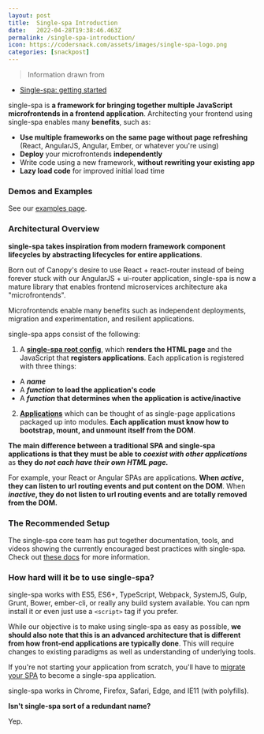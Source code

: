 ```yaml
---
layout: post
title:  Single-spa Introduction
date:   2022-04-28T19:38:46.463Z
permalink: /single-spa-introduction/
icon: https://codersnack.com/assets/images/single-spa-logo.png
categories: [snackpost]
---
```


> Information drawn from 
- [Single-spa: getting started](https://single-spa.js.org/docs/getting-started-overview/)

single-spa is **a framework for bringing together multiple JavaScript microfrontends in a frontend application**. Architecting your frontend using single-spa enables many **benefits**, such as:

- **Use multiple frameworks on the same page without page refreshing** (React, AngularJS, Angular, Ember, or whatever you're using)
- **Deploy** your microfrontends **independently**
- Write code using a new framework, **without rewriting your existing app**
- **Lazy load code** for improved initial load time

###  Demos and Examples

See our [examples page](https://single-spa.js.org/docs/examples/).


###  Architectural Overview

**single-spa takes inspiration from modern framework component lifecycles by abstracting lifecycles for entire applications**. 

Born out of Canopy's desire to use React + react-router instead of being forever stuck with our AngularJS + ui-router application, single-spa is now a mature library that enables frontend microservices architecture aka "microfrontends". 

Microfrontends enable many benefits such as independent deployments, migration and experimentation, and resilient applications.

single-spa apps consist of the following:

1. A **[single-spa root config](https://single-spa.js.org/docs/configuration/)**, which **renders the HTML page** and the JavaScript that **registers applications**. Each application is registered with three things:

- A ***name***
- A ***function* to load the application's code**
- A ***function* that determines when the application is active/inactive**

2. **[Applications](https://single-spa.js.org/docs/building-applications/)** which can be thought of as single-page applications packaged up into modules. **Each application must know how to bootstrap, mount, and unmount itself from the DOM**. 

**The main difference between a traditional SPA and single-spa applications is that they must be able to *coexist with other applications*** as **they do *not each have their own HTML page.***

For example, your React or Angular SPAs are applications. **When *active*, they can listen to url routing events and put content on the DOM**. When ***inactive*, they do not listen to url routing events and are totally removed from the DOM.**


###   The Recommended Setup

The single-spa core team has put together documentation, tools, and videos showing the currently encouraged best practices with single-spa. Check out [these docs](https://single-spa.js.org/docs/recommended-setup/) for more information.


###   How hard will it be to use single-spa?

single-spa works with ES5, ES6+, TypeScript, Webpack, SystemJS, Gulp, Grunt, Bower, ember-cli, or really any build system available. You can npm install it or even just use a ```<script>```  tag if you prefer.

While our objective is to make using single-spa as easy as possible, **we should also note that this is an advanced architecture that is different from how front-end applications are typically done**. This will require changes to existing paradigms as well as understanding of underlying tools.

If you're not starting your application from scratch, you'll have to [migrate your SPA](https://single-spa.js.org/docs/migrating-existing-spas/) to become a single-spa application.

single-spa works in Chrome, Firefox, Safari, Edge, and IE11 (with polyfills).

**Isn't single-spa sort of a redundant name?**

Yep.